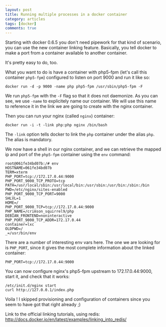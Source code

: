 ```yaml
---
layout: post
title: Running multiple processes in a docker container
category: articles
tags: [docker]
comments: true
---
```


Starting with docker 0.6.5 you don't need pipework for that kind of scenario, you can use the new container linking feature. Basically, you tell docker to make a port from a container available to another container.

It's pretty easy to do, too.

What you want to do is have a container with php5-fpm (let's call this container `php5-fpm`) configured to listen on port 9000 and run it like so:

    docker run -d -p 9000 -name php php5-fpm /usr/sbin/php5-fpm -F

We run `php5-fpm` with the `-F` flag so that it does not daemonize. As you can see, we use `-name` to explicitely name our container. We will use this name to reference it in the link we are going to create with the nginx container.

Then you can run your nginx (called `nginx`) container:

    docker run -i -t -link php:php nginx /bin/bash

The `-link` option tells docker to link the `php` container under the alias `php`. The alias is mandatory.

We now have a shell in our nginx container, and we can retrieve the mapped ip and port of the `php5-fpm` container using the `env` command:

    root@061fe34bd07b:/# env
    HOSTNAME=061fe34bd07b
    TERM=xterm
    PHP_PORT=tcp://172.17.0.44:9000
    PHP_PORT_9000_TCP_PROTO=tcp
    PATH=/usr/local/sbin:/usr/local/bin:/usr/sbin:/usr/bin:/sbin:/bin
    PWD=/etc/nginx/sites-enabled
    PHP_PORT_9000_TCP_PORT=9000
    SHLVL=1
    HOME=/
    PHP_PORT_9000_TCP=tcp://172.17.0.44:9000
    PHP_NAME=/crimson_squirrel9/php
    DEBIAN_FRONTEND=noninteractive
    PHP_PORT_9000_TCP_ADDR=172.17.0.44
    container=lxc
    OLDPWD=/
    _=/usr/bin/env

There are a number of interesting env vars here. The one we are looking for is `PHP_PORT`, since it gives the most complete information about the linked container:

    PHP_PORT=tcp://172.17.0.44:9000

You can now configure nginx's php5-fpm upstream to 172.17.0.44:9000, start it, and check that it works:

    /etc/init.d/nginx start
    curl http://127.0.0.1/index.php

Voila ! I skipped provisioning and configuration of containers since you seem to have got that right already ;)

Link to the official linking tutorials, using redis: http://docs.docker.io/en/latest/examples/linking_into_redis/